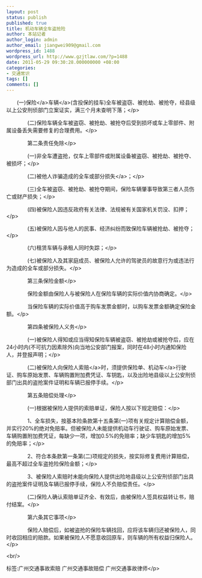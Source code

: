 ```yaml
---
layout: post
status: publish
published: true
title: 机动车辆全车盗抢险
author: 本站记者
author_login: admin
author_email: jiangwei909@gmail.com
wordpress_id: 1488
wordpress_url: http://www.gzjtlaw.com/?p=1488
date: 2011-05-29 09:30:28.000000000 +08:00
categories:
- 交通常识
tags: []
comments: []
---
```

<p><p>　　(一)<a>保险<&#47;a><a>车辆<&#47;a>(含投保的挂车)全车被盗窃、被抢劫、被抢夺，经县级以上公安刑侦部门立案证实，满三个月未查明下落；<&#47;p><p>　　　　(二)保险车辆全车被盗窃、被抢劫、被抢夺后受到损坏或车上零部件、附属设备丢失需要修复的合理费用。<&#47;p><p>　　　　第二条责任免除<&#47;p><p>　　　　(一)非全车遭盗抢，仅车上零部件或附属设备被盗窃、被抢劫、被抢夺、被损坏；<&#47;p><p>　　　　(二)被他人诈骗造成的全车或部分<a>损失<&#47;a>；<&#47;p><p>　　　　(三)全车被盗窃、被抢劫、被抢夺期间，保险车辆肇事导致第三者人员伤亡或财产损失；<&#47;p><p>　　　　(四)被保险人因违反政府有关法律、法规被有关国家机关罚没、扣押；<&#47;p><p>　　　　(五)被保险人因与他人的民事、经济纠纷而致保险车辆被抢劫、被抢夺；<&#47;p><p>　　　　(六)租赁车辆与承租人同时失踪；<&#47;p><p>　　　　(七)被保险人及其家庭成员、被保险人允许的驾驶员的故意行为或违法行为造成的全车或部分损失。<&#47;p><p>　　　　第三条保险金额<&#47;p><p>　　　　保险金额由保险人与被保险人在保险车辆的实际价值内协商确定。<&#47;p><p>　　　　当保险车辆的实际价值高于购车发票金额时，以购车发票金额确定保险金额。<&#47;p><p>　　　　第四条被保险人义务<&#47;p><p>　　　　(一)被保险人得知或应当得知保险车辆被盗窃、被抢劫或被抢夺后，应在24小时内(不可抗力因素除外)向当地公安部门报案，同时在48小时内通知保险人，并登报声明；<&#47;p><p>　　　　(二)被保险人向保险人<a>索赔<&#47;a>时，须提供保险单、<a>机动车<&#47;a>行驶证、购车原始发票、车辆购置附加费凭证、车钥匙，以及出险地县级以上公安刑侦部门出具的盗抢案件证明和车辆已报停手续。<&#47;p><p>　　　　第五条赔偿处理<&#47;p><p>　　　　(一)根据被保险人提供的索赔单证，保险人按以下规定赔偿：<&#47;p><p>　　　　1、全车损失，按基本险条款第十五条第(一)项有关规定计算赔偿金额，并实行20%的绝对免赔率。但被保险人未能提供机动车行驶证、购车原始发票、车辆购置附加费凭证，每缺少一项，增加0.5%的免赔率；缺少车钥匙的增加5%的免赔率；<&#47;p><p>　　　　2、符合本条款第一条第(二)项规定的损失，按实际修复费用计算赔偿，最高不超过全车盗抢险保险金额；<&#47;p><p>　　　　3、被保险人索赔时未能向保险人提供出险地县级以上公安刑侦部门出具的盗抢案件证明及车辆已报停手续，保险人不负赔偿责任。<&#47;p><p>　　　　(二)保险人确认索赔单证齐全、有效后，由被保险人签具权益转让书，赔付结案。<&#47;p><p>　　　　第六条其它事项<&#47;p><p>　　　　保险人赔偿后，如被盗抢的保险车辆找回，应将该车辆归还被保险人，同时收回相应的赔款。如果被保险人不愿意收回原车，则车辆的所有权益归保险人。<&#47;p><br&#47;><p>标签:广州交通事故索赔 广州交通事故赔偿 广州交通事故律师<&#47;p>
